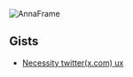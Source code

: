 ![AnnaFrame](https://user-images.githubusercontent.com/22392956/236111023-fddfd0df-72ea-41e2-ace0-3da24bb4e3a1.png)

## Gists
- [Necessity twitter(x.com) ux](https://gist.github.com/LTurret)

